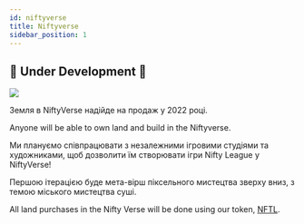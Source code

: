```yaml
---
id: niftyverse
title: Niftyverse
sidebar_position: 1
---
```


## 🚧 Under Development 🚧

![](/img/niftyverse-snarfy.gif)

Земля в NiftyVerse надійде на продаж у 2022 році.

Anyone will be able to own land and build in the Niftyverse.

Ми плануємо співпрацювати з незалежними ігровими студіями та художниками, щоб дозволити їм створювати ігри Nifty League у NiftyVerse!

Першою ітерацією буде мета-вірш піксельного мистецтва зверху вниз, з темою міського мистецтва суші.

All land purchases in the Nifty Verse will be done using our token, [NFTL](https://docs.niftyleague.com/overview/nftl/overview).
